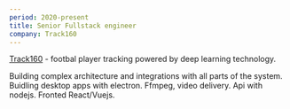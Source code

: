 ```yaml
---
period: 2020-present
title: Senior Fullstack engineer
company: Track160
---
```


[Track160](https://www.track160.com) - footbal player tracking powered by deep learning technology.

Building complex architecture and integrations with all parts of the system. Buidling desktop apps with electron. Ffmpeg, video delivery. Api with nodejs. Fronted React/Vuejs.
